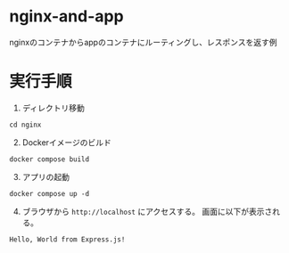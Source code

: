 # nginx-and-app

nginxのコンテナからappのコンテナにルーティングし、レスポンスを返す例

# 実行手順

1. ディレクトリ移動
```
cd nginx
```

2. Dockerイメージのビルド

```
docker compose build
```

3. アプリの起動
```
docker compose up -d
```

4. ブラウザから `http://localhost` にアクセスする。
画面に以下が表示される。
```
Hello, World from Express.js!
```
